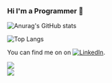 ### Hi I'm a Programmer 👋

![Anurag's GitHub stats](https://github-readme-stats.vercel.app/api?username=aminevaali&show_icons=true&theme=radical)

![Top Langs](https://github-readme-stats.vercel.app/api/top-langs/?username=aminevaali&size_weight=0.5&count_weight=0.5&theme=radical&hide=javascript,css,html)

You can find me on on [![LinkedIn][2.2]][2].

[1.2]: https://cdn.exclaimer.com/Handbook%20Images/instagram-icon_16x16.png?_ga=2.202001553.1803862764.1633098002-772716356.1633098000
[2.2]: https://raw.githubusercontent.com/MartinHeinz/MartinHeinz/master/linkedin-3-16.png

[1]: https://instagram.com/aminevaali
[2]: https://www.linkedin.com/in/amin-vali-aa3a6b17b/

<img align="center" src="https://github-readme-stats.vercel.app/api/?username=aminevaali&show_icons=true&theme=tokyonight" />
<br>
<img align="center" src="https://github-readme-stats.vercel.app/api/top-langs/?username=aminevaali&theme=tokyonight" />
